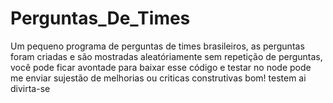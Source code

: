 # Perguntas_De_Times
 Um  pequeno programa de perguntas de times brasileiros, as perguntas foram criadas e são mostradas aleatóriamente sem repetição de perguntas, você pode ficar avontade para baixar esse código e testar no node pode me enviar sujestão de melhorias  ou criticas construtivas bom! testem ai divirta-se
